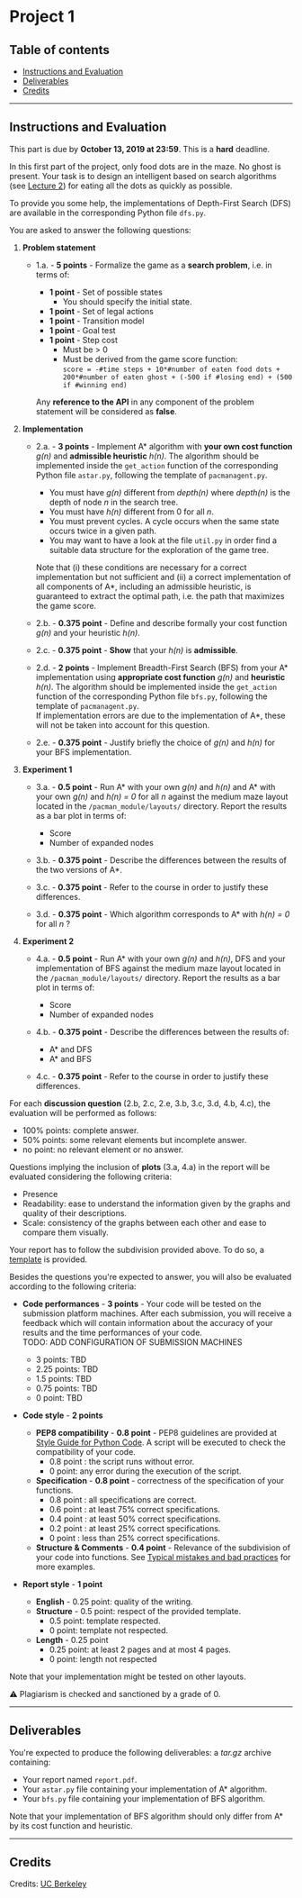 

# Project 1

## Table of contents

- [Instructions and Evaluation](#instructions-and-evaluation)
- [Deliverables](#deliverables)
- [Credits](#credits)

---

## Instructions and Evaluation

This part is due by **October 13, 2019 at 23:59**. This is a **hard** deadline.

In this first part of the project, only food dots are in the maze. No ghost is present.
Your task is to design an intelligent based on search algorithms (see [Lecture 2](https://glouppe.github.io/info8006-introduction-to-ai/?p=lecture2.md)) for eating all the dots as quickly as possible.

To provide you some help, the implementations of Depth-First Search (DFS) are available in the corresponding Python file `dfs.py`. 

You are asked to answer the following questions:
 1. **Problem statement**
	 - 1.a. - **5 points** - Formalize the game as a **search problem**, i.e. in terms of:
	 
		 - **1 point** - Set of possible states 
			 - You should specify the initial state.
		 - **1 point** - Set of legal actions
		 - **1 point** - Transition model
		 - **1 point** - Goal test
		 - **1 point** - Step cost
			 - Must be > 0
			 - Must be derived from the game score function:  <br/>	`score = -#time steps + 10*#number of eaten food dots + 200*#number of eaten ghost + (-500 if #losing end) + (500 if #winning end)`
			 
		Any **reference to the API** in any component of the problem statement will be considered as **false**.
 2.  **Implementation**
	 -  2.a. - **3 points** - Implement A\* algorithm with **your own cost function** *g(n)*  and **admissible heuristic** *h(n)*. The algorithm should be implemented inside the `get_action` function of the corresponding Python file `astar.py`, following the template of `pacmanagent.py`.
	 
		 - You must have *g(n)* different from *depth(n)* where *depth(n)* is the depth of node *n* in the search tree.
		 - You must have *h(n)* different from 0 for all *n*.
		 - You must prevent cycles. A cycle occurs when the same state occurs twice in a given path.
		 - You may want to have a look at the file `util.py` in order find a suitable data structure for the exploration of the game tree.
	
		Note that (i) these conditions are necessary for a correct implementation but not sufficient and (ii) a correct implementation of all components of A\*, including an admissible heuristic, is guaranteed to extract the optimal path, i.e. the path that maximizes the game score. 
		
	  - 2.b. - **0.375 point** - Define and describe formally your cost function *g(n)* and your heuristic *h(n)*.
	  - 2.c. - **0.375 point** - **Show** that your *h(n)* is **admissible**.
	  - 2.d. - **2 points** - Implement Breadth-First Search (BFS) from your A* implementation using **appropriate cost function** *g(n)*  and **heuristic** *h(n)*. The algorithm should be implemented inside the `get_action` function of the corresponding Python file `bfs.py`, following the template of `pacmanagent.py`. <br/> If implementation errors are due to the implementation of A*, these will not be taken into account for this question.
	  - 2.e. - **0.375 point** - Justify briefly the choice of *g(n)* and *h(n)* for your BFS implementation.
 3. **Experiment 1** 
	 - 3.a. - **0.5 point** - Run A* with your own *g(n)* and *h(n)* and  A* with your own *g(n)* and *h(n) = 0* for all *n* against the medium maze layout located in the  `/pacman_module/layouts/` directory. Report the results as a bar plot in terms of:
	 
		 - Score
		 - Number of expanded nodes
		 
	- 3.b. - **0.375 point** - Describe the differences between the results of the two versions of A*.
	- 3.c. - **0.375 point** - Refer to the course in order to justify these differences.
	- 3.d. - **0.375 point** - Which algorithm corresponds to A* with *h(n) = 0* for all *n* ? 
 4. **Experiment 2** 
	 - 4.a. - **0.5 point** - Run A* with your own *g(n)* and *h(n)*, DFS and your implementation of BFS against the medium maze layout located in the  `/pacman_module/layouts/` directory. Report the results as a bar plot in terms of:
	 
		 - Score
		 - Number of expanded nodes
		 
	  - 4.b. - **0.375 point** - Describe the differences between the results of: 
	  
		  - A* and DFS
		  - A* and BFS
		 
	  - 4.c. - **0.375 point** - Refer to the course in order to justify these differences.

For each **discussion question** (2.b, 2.c, 2.e, 3.b, 3.c, 3.d, 4.b, 4.c), the evaluation will be performed as follows:
 - 100% points: complete answer.
 - 50% points: some relevant elements but incomplete answer.
 - no point: no relevant element or no answer.

Questions implying the inclusion of **plots** (3.a, 4.a) in the report will be evaluated considering the following criteria:

 - Presence
 - Readability: ease to understand the information given by the graphs and quality of their descriptions.
 - Scale: consistency of the graphs between each other and ease to compare them visually.

Your report has to follow the subdivision provided above. To do so, a [template](https://glouppe.github.io/info8006-introduction-to-ai/projects/project1/template-project1.tex) is provided. 	

Besides the questions you're expected to answer, you will also be evaluated according to the following criteria:

 - **Code performances** - **3 points** - Your code will be tested on the submission platform machines. After each submission, you will receive a feedback which will contain information about the accuracy of your results and the time performances of your code.  
 TODO: ADD CONFIGURATION OF SUBMISSION MACHINES
 
	 - 3 points: TBD
	 - 2.25 points: TBD
	 - 1.5 points: TBD
	 - 0.75 points: TBD
	 - 0 point: TBD
 
 - **Code style** - **2 points**
	 - **PEP8 compatibility** - **0.8 point** - PEP8 guidelines are provided at [Style Guide for Python Code](https://www.python.org/dev/peps/pep-0008/).  A script will be executed to check the compatibility of your code. 
		 - 0.8 point : the script runs without error.
		 - 0 point: any error during the execution of the script.
	 - **Specification** - **0.8 point** - correctness of the specification of your functions.
		- 0.8 point : all specifications are correct.
		- 0.6 point : at least 75% correct specifications.
		- 0.4 point : at least 50% correct specifications.
		- 0.2 point : at least 25% correct specifications.
		- 0 point : less than 25% correct specifications.
	 - **Structure & Comments** - **0.4 point** - Relevance of the subdivision of your code into functions. See [Typical mistakes and bad practices](https://glouppe.github.io/info8006-introduction-to-ai/projects#typical-mistakes-and-bad-practices) for more examples.
 - **Report style** - **1 point**
	 - **English** - 0.25 point: quality of the writing.
	 - **Structure** - 0.5 point: respect of the provided template.
		* 0.5 point: template respected.
		* 0 point: template not respected. 
	 - **Length** - 0.25 point
		* 0.25 point: at least 2 pages and at most 4 pages.
		* 0 point: length not respected

	
Note that your implementation might be tested on other layouts. 
		
:warning: Plagiarism is checked and sanctioned by a grade of 0.

---

## Deliverables

You're expected to produce the following deliverables: a *tar.gz* archive containing:
 - Your report named `report.pdf`.
 - Your `astar.py` file containing your implementation of A* algorithm.
 - Your `bfs.py` file containing your implementation of BFS algorithm.

Note that your implementation of BFS algorithm should only differ from A* by its cost function and heuristic. 

---
<!--

## Evaluation criteria

**Code** - 10 points
1. **Algorithms implementations** - 5 points: correctness of the implementation of A* algorithm.
	* **A\*** - 3 points 
		* 5 points: correct implementation of A* and its components ( goal test, cost function, admissible heuristic, etc...).
		* 0 point: implementation error of any component of A*.
	* **BFS** - 2 points 
		* 2 points: correct implementation of BFS and its components.
		* 1 point: implementation error due to a component of A*
		* 0 point: implementation error of any other component of BFS.

2. **Algorithms performances** - 3 points: results accuracy and execution time. 
	* 3 point : execution time < 2 sec.
	* 2.25 points: exection time between 2 and 5 sec.
	* 1.5 point: exection time between 5 and 10 sec.
	* 0.75 point: inaccurate results and/or execution time > 10 sec.
	* 0 point: no result. <br/> TODO: Set realistic benchmarks with submission platform machine. 

3. **Style** - 2 points
	* **PEP8 compatibility** - 0.8 point: PEP8 guidelines are provided at [Style Guide for Python Code](https://www.python.org/dev/peps/pep-0008/).  A script will be executed to check the compatibility of your code. 
		* 0.8 point : the script runs without error.
		* 0 point: otherwise.
	* **Specification** - 0.8 point: correctness of the specification of your functions.
		* 0.8 point : all specifications are correct.
		* 0.6 point : at least 75% correct specifications.
		* 0.4 point: at least 50% correct specifications.
		* 0.2 point: at least 25% correct specifications.
		* 0 point: less than 25% correct specifications.
	 * **Structure & Comments** - 0.4 point - Relevance of the subdivision of your code into functions. See [Typical mistakes and bad practice](#typical-mistakes-and-bad-practice) for more examples.

**Report** - 10 points

1. **Problem statement** - 5 points
	* **Set of states** - 1 point
		* The initial state must be specified
	* **Set of actions** - 1 point
	* **Transition model** - 1 point 
	* **Goal test** - 1 point
	* **Step cost** - 1 point<br/> For each component of the statement:
		* 1 point : correct component.
		* 0 point: incorrect component.
	
2. **Discussion** - 3 points
	* **Question 2** - 1.125 points
		* Q2.b. Definition of the cost function and of the heuristic - 0.375 point
		* Q2.c. Admissibility of the heuristic - 0.375 point
		* Q2.d. Justification of BFS components - 0.375 point
	* **Question 3** - 1.125 points
		* Q3.b. Description of the results - 0.375 point
		* Q3.c. Justification of the results - 0.375 point
		* Q3.d. Relation to existing algorithm - 0.375 point
	* **Question 4** - 0.75 point
		* Q4.b. Description of the results - 0.375 point
		* Q4.c. Justification of the results - 0.375 point

3. **Plots** - 1 point
	* **Presence** - 0.4 point
		* 0.4 point : graphs present.
		* 0 point: no graph.
	* **Readability** - 0.2 point: ease to understand the information given by the graphs and quality of their descriptions.
	* **Scale** - 0.4 point: consistency of the graphs between each other and ease to compare them visually. 
		
4. **Style** - 1 point
	* **English** - 0.25 point: quality of the writing.
	* **Structure** - 0.5 point: respect of the provided template.
		* 0.5 point: template respected.
		* 0 point: template not respected. 
	* **Length** - 0.25 point
		* 0.25 point: at least 2 pages and at most 4 pages.
		* 0 point: length not respected
-->

## Credits

Credits: [UC Berkeley](http://ai.berkeley.edu/project_overview.html)
